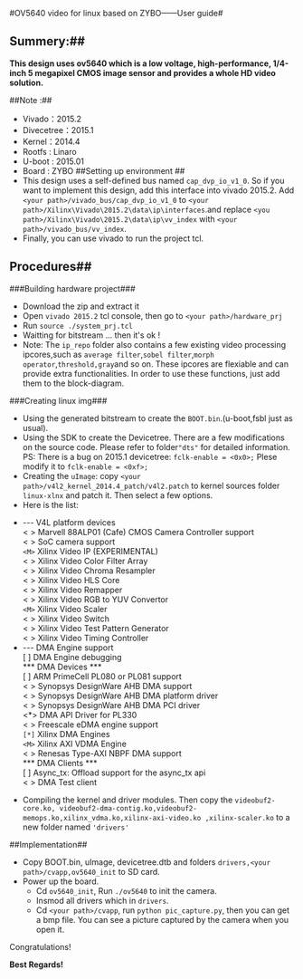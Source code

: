 #OV5640 video for linux based on ZYBO——User guide#

## Summery:##
**This design uses ov5640 which is a low voltage, high-performance, 1/4-inch 5 megapixel CMOS image sensor and provides a whole HD video solution.**

##Note :##

- Vivado：2015.2
- Divecetree：2015.1
- Kernel：2014.4
- Rootfs : Linaro
- U-boot : 2015.01
- Board : ZYBO
##Setting up environment ##
- This design uses a self-defined bus named `cap_dvp_io_v1_0`. So if you want to implement this design, add this interface into vivado 2015.2. Add `<your path>/vivado_bus/cap_dvp_io_v1_0` to `<your path>/Xilinx\Vivado\2015.2\data\ip\interfaces`.and replace `<you path>/Xilinx\Vivado\2015.2\data\ip\vv_index` with `<your path>/vivado_bus/vv_index`.
- Finally, you can use vivado to run the project tcl.

## Procedures##

###Building hardware project###

- Download the zip and extract it
- Open `vivado 2015.2` tcl console, then go to `<your path>/hardware_prj`
- Run `source ./system_prj.tcl`
- Waitting for bitstream ...  then it's ok !
- Note: The `ip_repo` folder also contains a few existing video processing ipcores,such as `average filter`,`sobel filter`,`morph operator`,`threshold,gray`and so on. These ipcores are flexiable and can provide extra functionalities. In order to use these functions, just add them to the block-diagram. 

###Creating linux img###
- Using the generated bitstream to create the `BOOT.bin`.(u-boot,fsbl just as usual).
- Using the SDK to create the Devicetree. There are a few modifications on the source code. Please refer to folder`"dts"` for detailed information. PS: There is a bug on 2015.1 devicetree: `fclk-enable = <0x0>;` Plese modify it to `fclk-enable = <0xf>;`
- Creating the `uImage`: copy `<your path>/v4l2_kernel_2014.4_patch/v4l2.patch` to kernel sources folder `linux-xlnx` and patch it. Then select a few options.
- Here is the list: 
 + --- V4L platform devices                                                                                         
< >   Marvell 88ALP01 (Cafe) CMOS Camera Controller support                                                     
< >   SoC camera support                                                                                                                             
`<M>`   Xilinx Video IP (EXPERIMENTAL)                                                                            
< >     Xilinx Video Color Filter Array                                                                         
< >     Xilinx Video Chroma Resampler                                                                           
< >     Xilinx Video HLS Core                                                                                   
< >     Xilinx Video Remapper                                                                                  
< >     Xilinx Video RGB to YUV Convertor                                                                       
`<M>`   Xilinx Video Scaler                                                                                     
< >     Xilinx Video Switch                                                                                     
< >     Xilinx Video Test Pattern Generator                                                                    
< >     Xilinx Video Timing Controller                                                                          
 +  --- DMA Engine support                                                                                           
[ ]   DMA Engine debugging                                                                                      
*** DMA Devices ***                                                                                     
[ ]   ARM PrimeCell PL080 or PL081 support                                                                   
< >   Synopsys DesignWare AHB DMA support                                                                      
< >   Synopsys DesignWare AHB DMA platform driver                                                             
< >   Synopsys DesignWare AHB DMA PCI driver                                                                     
<*>   DMA API Driver for PL330                                                                                  
< >   Freescale eDMA engine support                                                                              
`[*]`   Xilinx DMA Engines                                                                               
`<M>`   Xilinx AXI VDMA Engine                                                                                    
< >   Renesas Type-AXI NBPF DMA support                                                                         
*** DMA Clients ***                                                                                       
[ ]   Async_tx: Offload support for the async_tx api                                                           
< >   DMA Test client       
- Compiling the kernel and driver modules. Then copy the `videobuf2-core.ko, videobuf2-dma-contig.ko,videobuf2-memops.ko,xilinx_vdma.ko,xilinx-axi-video.ko ,xilinx-scaler.ko` to a new folder named `'drivers'` 

##Implementation##
- Copy BOOT.bin, uImage, devicetree.dtb and folders `drivers,<your path>/cvapp,ov5640_init` to SD card.
- Power up the board. 
	+ Cd `ov5640_init`, Run `./ov5640` to init the camera.
	+ Insmod all drivers which in `drivers`.
	+ Cd `<your path>/cvapp`, run `python pic_capture.py`, then you can get a bmp file. You can see a picture captured by the camera when you open it.

Congratulations!

**Best Regards!**
             